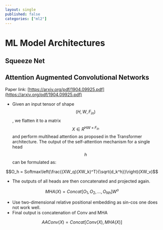 ```yaml
---
layout: single
published: false
categories: ["ml2"]
---
```

# ML Model Architectures

## Squeeze Net

## Attention Augmented Convolutional Networks
Paper link: [https://arxiv.org/pdf/1904.09925.pdf](https://arxiv.org/pdf/1904.09925.pdf)

- Given an input tensor of shape $$(H, W, F_{in})$$, we flatten it to a matrix $$X \in R^{HW×F_{in}}$$ and perform multihead attention as proposed in the Transformer architecture. The
output of the self-attention mechanism for a single head $$h$$ can be formulated as:

$$O_h = Softmax\left(\frac{(XW_q)(XW_k)^T}{\sqrt{d_k^h}}\right)(XW_v)$$

- The outputs of all heads are then concatenated and projected again.

$$MHA(X) = Concat[O_1, O_2, ..., O_{Nh}]W^o$$

- Use two-dimensional relative positional embedding as sin-cos one does not work well.
- Final output is concatenation of Conv and MHA

$$AAConv(X) = Concat[Conv(X), MHA(X)]$$